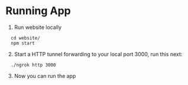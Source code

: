 # Running App
1. Run website locally
```
  cd website/
  npm start
```
2. Start a HTTP tunnel forwarding to your local port 3000, run this next:
```
  ./ngrok http 3000
```

3. Now you can run the app
